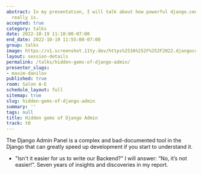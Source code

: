 ```yaml
---
abstract: In my presentation, I will talk about how powerful django.contrib.admin
  really is.
accepted: true
category: talks
date: 2022-10-19 11:10:00-07:00
end_date: 2022-10-19 11:55:00-07:00
group: talks
image: https://v1.screenshot.11ty.dev/https%253A%252F%252F2022.djangocon.us%252Fpresenters%252Fmaxim-danilov%252F/opengraph/
layout: session-details
permalink: /talks/hidden-gems-of-django-admin/
presenter_slugs:
- maxim-danilov
published: true
room: Salon A-E
schedule_layout: full
sitemap: true
slug: hidden-gems-of-django-admin
summary: ''
tags: null
title: Hidden gems of Django Admin
track: t0
---
```


The Django Admin Panel is a complex and bad-documented tool in the Django that can greatly speed up development if you start to understand it.

- "Isn't it easier for us to write our Backend?"
I will answer: “No, it’s not easier!”.
Seven years of insights and discoveries in my report.
